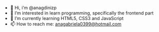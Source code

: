 - 👋 Hi, i’m @anagdinizp
- 👀 I’m interested in learn programming, specifically the frontend part
- 🌱 I’m currently learning HTML5, CSS3 and JavaScript
- 📫 How to reach me: anagabriela0399@hotmail.com

